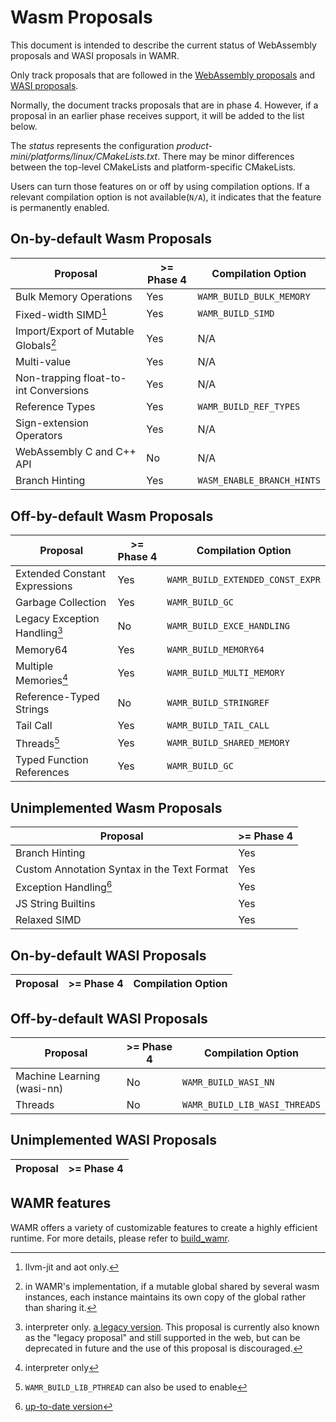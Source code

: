 # Wasm Proposals

This document is intended to describe the current status of WebAssembly proposals and WASI proposals in WAMR.

Only track proposals that are followed in the [WebAssembly proposals](https://github.com/WebAssembly/proposals) and [WASI proposals](https://github.com/WebAssembly/WASI/blob/main/Proposals.md).

Normally, the document tracks proposals that are in phase 4. However, if a proposal in an earlier phase receives support, it will be added to the list below.

The _status_ represents the configuration _product-mini/platforms/linux/CMakeLists.txt_. There may be minor differences between the top-level CMakeLists and platform-specific CMakeLists.

Users can turn those features on or off by using compilation options. If a relevant compilation option is not available(`N/A`), it indicates that the feature is permanently enabled.

## On-by-default Wasm Proposals

| Proposal                              | >= Phase 4 | Compilation Option         |
| ------------------------------------- | ---------- |----------------------------|
| Bulk Memory Operations                | Yes        | `WAMR_BUILD_BULK_MEMORY`   |
| Fixed-width SIMD[^1]                  | Yes        | `WAMR_BUILD_SIMD`          |
| Import/Export of Mutable Globals[^2]  | Yes        | N/A                        |
| Multi-value                           | Yes        | N/A                        |
| Non-trapping float-to-int Conversions | Yes        | N/A                        |
| Reference Types                       | Yes        | `WAMR_BUILD_REF_TYPES`     |
| Sign-extension Operators              | Yes        | N/A                        |
| WebAssembly C and C++ API             | No         | N/A                        |
| Branch Hinting                        | Yes        | `WASM_ENABLE_BRANCH_HINTS` |

[^1]: llvm-jit and aot only.

[^2]: in WAMR's implementation, if a mutable global shared by several wasm instances, each instance maintains its own copy of the global rather than sharing it.

## Off-by-default Wasm Proposals

| Proposal                      | >= Phase 4 | Compilation Option               |
| ----------------------------- | ---------- | ---------------------------------|
| Extended Constant Expressions | Yes        | `WAMR_BUILD_EXTENDED_CONST_EXPR` |
| Garbage Collection            | Yes        | `WAMR_BUILD_GC`                  |
| Legacy Exception Handling[^3] | No         | `WAMR_BUILD_EXCE_HANDLING`       |
| Memory64                      | Yes        | `WAMR_BUILD_MEMORY64`            |
| Multiple Memories[^4]         | Yes        | `WAMR_BUILD_MULTI_MEMORY`        |
| Reference-Typed Strings       | No         | `WAMR_BUILD_STRINGREF`           |
| Tail Call                     | Yes        | `WAMR_BUILD_TAIL_CALL`           |
| Threads[^5]                   | Yes        | `WAMR_BUILD_SHARED_MEMORY`       |
| Typed Function References     | Yes        | `WAMR_BUILD_GC`                  |

[^3]:
    interpreter only. [a legacy version](https://github.com/WebAssembly/exception-handling/blob/main/proposals/exception-handling/legacy/Exceptions.md).
    This proposal is currently also known as the "legacy proposal" and still
    supported in the web, but can be deprecated in future and the use of
    this proposal is discouraged.

[^4]: interpreter only
[^5]: `WAMR_BUILD_LIB_PTHREAD` can also be used to enable

## Unimplemented Wasm Proposals

| Proposal                                    | >= Phase 4 |
| ------------------------------------------- | ---------- |
| Branch Hinting                              | Yes        |
| Custom Annotation Syntax in the Text Format | Yes        |
| Exception Handling[^6]                      | Yes        |
| JS String Builtins                          | Yes        |
| Relaxed SIMD                                | Yes        |

[^6]: [up-to-date version](https://github.com/WebAssembly/exception-handling/blob/main/proposals/exception-handling/Exceptions.md)

## On-by-default WASI Proposals

| Proposal | >= Phase 4 | Compilation Option |
| -------- | ---------- | ------------------ |

## Off-by-default WASI Proposals

| Proposal                   | >= Phase 4 | Compilation Option            |
| -------------------------- | ---------- | ----------------------------- |
| Machine Learning (wasi-nn) | No         | `WAMR_BUILD_WASI_NN`          |
| Threads                    | No         | `WAMR_BUILD_LIB_WASI_THREADS` |

## Unimplemented WASI Proposals

| Proposal | >= Phase 4 |
| -------- | ---------- |

## WAMR features

WAMR offers a variety of customizable features to create a highly efficient runtime. For more details, please refer to [build_wamr](./build_wamr.md).
